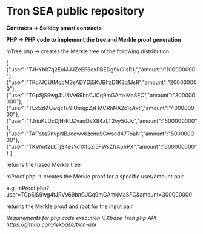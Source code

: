 # Tron SEA public repository

**Contracts -> Solidity smart contracts**

**PHP -> PHP code to implement the tree and Merkle proof generation**

mTree.php -> creates the Merkle tree of the following distribution

[
  {"user":"TJHYbk7q2EuMJJZeEF6cxPBEDg9kG1sR1j","amount":"100000000"},
  {"user":"TRc7JCUtMopM3sADYDj5KUBhzD1K3q1JsR","amount":"200000000"},
  {"user":"TGpSjS9wg4tJRVv69bnCJCq9mGAmkMaSFC","amount":"300000000"},
  {"user":"TLx5zMUwqcTu9iUmqpZsFMCRnNA2c1cAxt","amount":"400000000"},
  {"user":"TJriuKLDcDjHrKUZvaoQvX84zLT2vy5GJv","amount":"500000000"},
  {"user":"TAPobz7nvpNBJcqwv6zenuSGwscd47ToaN","amount":"500000000"},
  {"user":"TKWmf2LbTjS4esYd1XfbZi5FWsZfrAphPX","amount":"600000000"}
]

returns the hased Merkle tree

mProof.php -> creates the Merkle proof for a specific user/amount pair

e.g. mProof.php?user=TGpSjS9wg4tJRVv69bnCJCq9mGAmkMaSFC&amount=300000000

returns the Merkle proof and root for the input pair

*Requirements for php code execution IEXbase Tron php API https://github.com/iexbase/tron-api*
